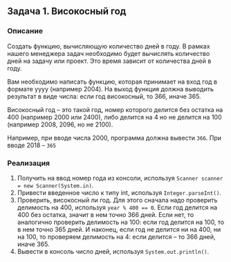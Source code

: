 ## Задача 1. Високосный год
### Описание

Создать функцию, вычисляющую количество дней в году.
В рамках нашего менеджера задач необходимо будет вычислять количество дней на задачу или проект. Это время зависит от количества дней в году.

Вам необходимо написать функцию, которая принимает на вход год в формате yyyy (например 2004).
На выход функция должна выводить результат в виде числа: если год високосный, то 366, иначе 365.

Високосный год – это такой год, номер которого делится без остатка на 400 (например 2000 или 2400), либо делится на 4 но не делится на 100 (например 2008, 2096, но не 2100).

Например, при вводе числа 2000, программа должна вывести `366`. При вводе 2018 – `365`

### Реализация
1. Получить на ввод номер года из консоли, используя `Scanner scanner = new Scanner(System.in)`.
2. Привести введенное число к типу int, используя `Integer.parseInt()`.
3. Проверить, високосный ли год. Для этого сначала надо проверить делимость на 400, используя `year % 400 == 0`. Если год делится на 400 без остатка, значит в нем точно 366 дней. Если нет, то аналогично проверить делимость на 100: если год делится на 100, то в нем точно 365 дней. И наконец, если год не делится ни на 400, ни на 100, то проверяем делимость на 4: если делится – то 366 дней, иначе 365.
4. Вывести в консоль число дней, используя `System.out.println()`.
